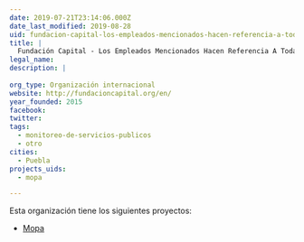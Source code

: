 ```yaml
---
date: 2019-07-21T23:14:06.000Z
date_last_modified: 2019-08-28
uid: fundacion-capital-los-empleados-mencionados-hacen-referencia-a-toda-la-organizacion-regional-que-esta-conformada-por-varias-sucursales-una-de-ellas-es-mexico-y-es-en-mexico-donde-estamos-proponiendo-realizar-mopa-por-el-momento
title: |
  Fundación Capital - Los Empleados Mencionados Hacen Referencia A Toda La Organización Regional Que Esta Conformada Por Varias Sucursales. Una De Ellas Es México, Y Es En México Donde Estamos Proponiendo Realizar Mopa Por El Momento.
legal_name: 
description: |
  
org_type: Organización internacional
website: http://fundacioncapital.org/en/
year_founded: 2015
facebook: 
twitter: 
tags:
  - monitoreo-de-servicios-publicos
  - otro
cities: 
  - Puebla
projects_uids:
  - mopa

---
```


Esta organización tiene los siguientes proyectos:

- [Mopa](/proyectos/mopa)
